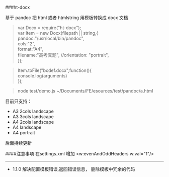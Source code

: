 ###ht-docx


基于 pandoc  把 html 或者 htmlstring  用模板转换成 docx 文档


> var Docx = require("ht-docx");		
> var Item = new Docx(filepath || string,{   
	pandoc:"/usr/local/bin/pandoc",   
	cols:"2",   
	format:"A4",   
	filename:"高考真题",
	//orientation: "portrait",    
});			

> Item.toFile("bcdef.docx",function(){	  
	console.log(arguments)     
   });
   
   
> node test/demo.js ~/Documents/FE/esources/test/pandoc/a.html

目前只支持：

* A3 2cols  landscape 
* A3 3cols  landscape 
* A4 2cols  landscape 
* A4 landscape
* A4 portrait


后面持续更新


####注意事项
在settings.xml 增加 
\<w:evenAndOddHeaders w:val="1"/>


****

* 1.1.0 
  解决配置模板错误,返回错误信息，
  删除模板中冗余的代码

